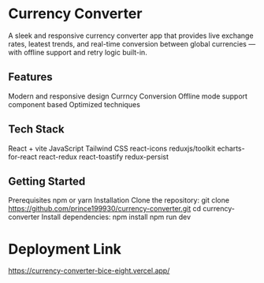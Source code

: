 # Currency Converter
A sleek and responsive currency converter app that provides live exchange rates, leatest trends, and real-time conversion between global currencies — with offline support and retry logic built-in.

## Features
Modern and responsive design
Currncy Conversion
Offline mode support
component based
Optimized techniques

## Tech Stack
React + vite
JavaScript
Tailwind CSS
react-icons
reduxjs/toolkit
echarts-for-react
react-redux
react-toastify
redux-persist

## Getting Started
Prerequisites
npm or yarn
Installation
Clone the repository:
git clone https://github.com/prince199930/currency-converter.git
cd currency-converter
Install dependencies:
npm install
npm run dev

# Deployment Link 
https://currency-converter-bice-eight.vercel.app/